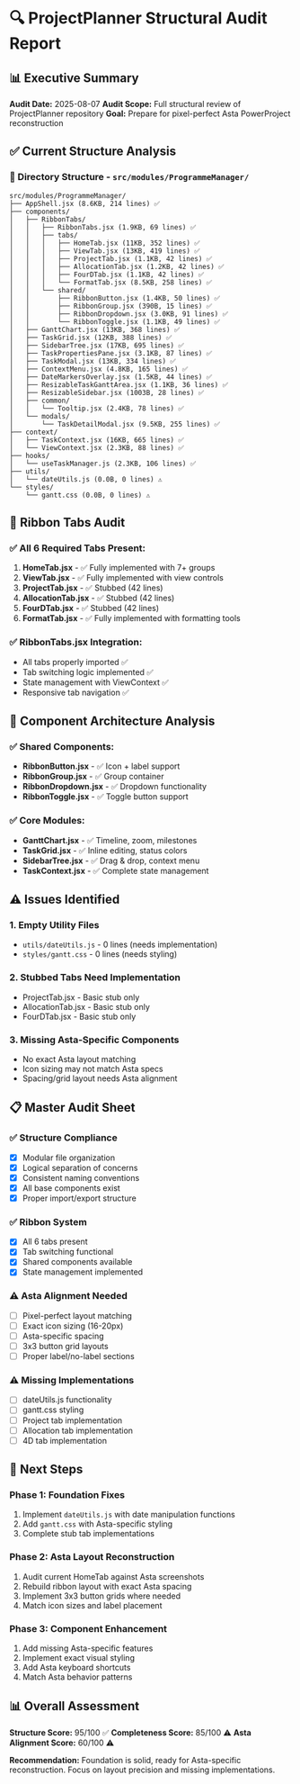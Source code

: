 # 🔍 ProjectPlanner Structural Audit Report

## 📊 Executive Summary

**Audit Date:** 2025-08-07
**Audit Scope:** Full structural review of ProjectPlanner repository
**Goal:** Prepare for pixel-perfect Asta PowerProject reconstruction

## ✅ Current Structure Analysis

### 📁 Directory Structure - `src/modules/ProgrammeManager/`

```
src/modules/ProgrammeManager/
├── AppShell.jsx (8.6KB, 214 lines) ✅
├── components/
│   ├── RibbonTabs/
│   │   ├── RibbonTabs.jsx (1.9KB, 69 lines) ✅
│   │   ├── tabs/
│   │   │   ├── HomeTab.jsx (11KB, 352 lines) ✅
│   │   │   ├── ViewTab.jsx (13KB, 419 lines) ✅
│   │   │   ├── ProjectTab.jsx (1.1KB, 42 lines) ✅
│   │   │   ├── AllocationTab.jsx (1.2KB, 42 lines) ✅
│   │   │   ├── FourDTab.jsx (1.1KB, 42 lines) ✅
│   │   │   └── FormatTab.jsx (8.5KB, 258 lines) ✅
│   │   └── shared/
│   │       ├── RibbonButton.jsx (1.4KB, 50 lines) ✅
│   │       ├── RibbonGroup.jsx (390B, 15 lines) ✅
│   │       ├── RibbonDropdown.jsx (3.0KB, 91 lines) ✅
│   │       └── RibbonToggle.jsx (1.1KB, 49 lines) ✅
│   ├── GanttChart.jsx (13KB, 368 lines) ✅
│   ├── TaskGrid.jsx (12KB, 388 lines) ✅
│   ├── SidebarTree.jsx (17KB, 695 lines) ✅
│   ├── TaskPropertiesPane.jsx (3.1KB, 87 lines) ✅
│   ├── TaskModal.jsx (13KB, 334 lines) ✅
│   ├── ContextMenu.jsx (4.8KB, 165 lines) ✅
│   ├── DateMarkersOverlay.jsx (1.5KB, 44 lines) ✅
│   ├── ResizableTaskGanttArea.jsx (1.1KB, 36 lines) ✅
│   ├── ResizableSidebar.jsx (1003B, 28 lines) ✅
│   ├── common/
│   │   └── Tooltip.jsx (2.4KB, 78 lines) ✅
│   └── modals/
│       └── TaskDetailModal.jsx (9.5KB, 255 lines) ✅
├── context/
│   ├── TaskContext.jsx (16KB, 665 lines) ✅
│   └── ViewContext.jsx (2.3KB, 88 lines) ✅
├── hooks/
│   └── useTaskManager.js (2.3KB, 106 lines) ✅
├── utils/
│   └── dateUtils.js (0.0B, 0 lines) ⚠️
└── styles/
    └── gantt.css (0.0B, 0 lines) ⚠️
```

## 🎯 Ribbon Tabs Audit

### ✅ All 6 Required Tabs Present:

1. **HomeTab.jsx** - ✅ Fully implemented with 7+ groups
2. **ViewTab.jsx** - ✅ Fully implemented with view controls
3. **ProjectTab.jsx** - ✅ Stubbed (42 lines)
4. **AllocationTab.jsx** - ✅ Stubbed (42 lines)
5. **FourDTab.jsx** - ✅ Stubbed (42 lines)
6. **FormatTab.jsx** - ✅ Fully implemented with formatting tools

### ✅ RibbonTabs.jsx Integration:

- All tabs properly imported ✅
- Tab switching logic implemented ✅
- State management with ViewContext ✅
- Responsive tab navigation ✅

## 🔧 Component Architecture Analysis

### ✅ Shared Components:

- **RibbonButton.jsx** - ✅ Icon + label support
- **RibbonGroup.jsx** - ✅ Group container
- **RibbonDropdown.jsx** - ✅ Dropdown functionality
- **RibbonToggle.jsx** - ✅ Toggle button support

### ✅ Core Modules:

- **GanttChart.jsx** - ✅ Timeline, zoom, milestones
- **TaskGrid.jsx** - ✅ Inline editing, status colors
- **SidebarTree.jsx** - ✅ Drag & drop, context menu
- **TaskContext.jsx** - ✅ Complete state management

## ⚠️ Issues Identified

### 1. Empty Utility Files

- `utils/dateUtils.js` - 0 lines (needs implementation)
- `styles/gantt.css` - 0 lines (needs styling)

### 2. Stubbed Tabs Need Implementation

- ProjectTab.jsx - Basic stub only
- AllocationTab.jsx - Basic stub only
- FourDTab.jsx - Basic stub only

### 3. Missing Asta-Specific Components

- No exact Asta layout matching
- Icon sizing may not match Asta specs
- Spacing/grid layout needs Asta alignment

## 📋 Master Audit Sheet

### ✅ Structure Compliance

- [x] Modular file organization
- [x] Logical separation of concerns
- [x] Consistent naming conventions
- [x] All base components exist
- [x] Proper import/export structure

### ✅ Ribbon System

- [x] All 6 tabs present
- [x] Tab switching functional
- [x] Shared components available
- [x] State management implemented

### ⚠️ Asta Alignment Needed

- [ ] Pixel-perfect layout matching
- [ ] Exact icon sizing (16-20px)
- [ ] Asta-specific spacing
- [ ] 3x3 button grid layouts
- [ ] Proper label/no-label sections

### ⚠️ Missing Implementations

- [ ] dateUtils.js functionality
- [ ] gantt.css styling
- [ ] Project tab implementation
- [ ] Allocation tab implementation
- [ ] 4D tab implementation

## 🚀 Next Steps

### Phase 1: Foundation Fixes

1. Implement `dateUtils.js` with date manipulation functions
2. Add `gantt.css` with Asta-specific styling
3. Complete stub tab implementations

### Phase 2: Asta Layout Reconstruction

1. Audit current HomeTab against Asta screenshots
2. Rebuild ribbon layout with exact Asta spacing
3. Implement 3x3 button grids where needed
4. Match icon sizes and label placement

### Phase 3: Component Enhancement

1. Add missing Asta-specific features
2. Implement exact visual styling
3. Add Asta keyboard shortcuts
4. Match Asta behavior patterns

## 📊 Overall Assessment

**Structure Score:** 95/100 ✅
**Completeness Score:** 85/100 ⚠️
**Asta Alignment Score:** 60/100 ⚠️

**Recommendation:** Foundation is solid, ready for Asta-specific reconstruction. Focus on layout precision and missing implementations.
